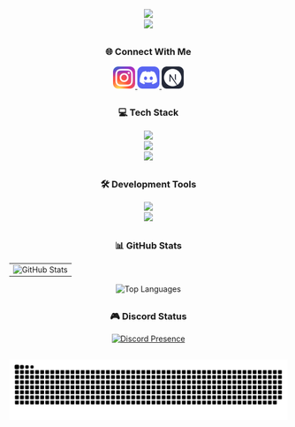 <div align="center">
  
<img src="https://readme-typing-svg.herokuapp.com?font=Fira+Code&weight=500&size=40&pause=1000&color=007ACC&width=600&height=100&lines=Hi%2C+I'm+ArdaW;Developer;ArdaWien" />

<div align="center">
    <img src="https://komarev.com/ghpvc/?username=Ard4Wien&color=blue"/>
</div>

<h2></h2>

### 🌐 Connect With Me
<a href="https://www.instagram.com/arda.ozby0/" target="_blank">
    <img src="https://raw.githubusercontent.com/tandpfun/skill-icons/main/icons/Instagram.svg" width="40px">
</a>
<a href="https://discord.com/users/1213828636235534377" target="_blank">
    <img src="https://raw.githubusercontent.com/tandpfun/skill-icons/main/icons/Discord.svg" width="40px">
</a>
<a href="blankb" target="https://github.com/Ard4Wien">
    <img src="https://raw.githubusercontent.com/tandpfun/skill-icons/main/icons/NextJS-Dark.svg" width="40px">
</a>

<h2></h2>

### 💻 Tech Stack
<div>
    <img src="https://skillicons.dev/icons?i=js,ts,react,nextjs,nodejs" /><br/>
    <img src="https://skillicons.dev/icons?i=html,css,tailwind,bootstrap,vite" /><br/>
    <img src="https://skillicons.dev/icons?i=mongodb,supabase,express,electron,nginx" />
</div>

<h2></h2>

### 🛠️ Development Tools
<div>
    <img src="https://skillicons.dev/icons?i=vscode,git,postman,vim,babel" /><br/>
    <img src="https://skillicons.dev/icons?i=linux,windows,ubuntu,debian,cloudflare" />
</div>

<h2></h2>

### 📊 GitHub Stats

<table>
  <tr>
    <td>
      <img src="https://github-readme-stats.vercel.app/api?username=Ard4Wien&show_icons=true&theme=tokyonight&hide_border=true" alt="GitHub Stats" />
    </td>
  </tr>
</table>

<img src="https://github-readme-stats.vercel.app/api/top-langs/?username=Ard4Wien&theme=tokyonight&hide_border=true&layout=compact" alt="Top Languages" />

<h2></h2>

### 🎮 Discord Status
[![Discord Presence](https://lanyard.cnrad.dev/api/1213828636235534377?idleMessage=ArdaWien&theme=dark)](https://discord.com/users/1213828636235534377)

<h2></h2>

<img src="https://raw.githubusercontent.com/Platane/snk/output/github-contribution-grid-snake.svg" />

</div>
